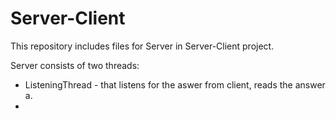 # Server-Client

This repository includes files for Server in Server-Client project.

Server consists of two threads:
- ListeningThread - that listens for the aswer from client, reads the answer a.
- 
